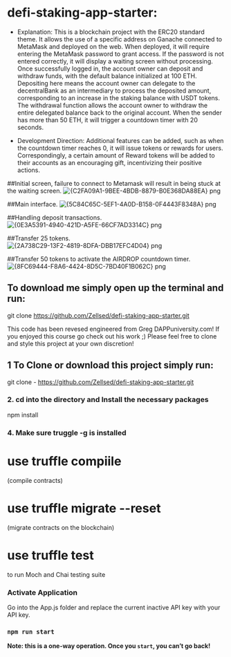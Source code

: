 # defi-staking-app-starter:

- Explanation: This is a blockchain project with the ERC20 standard theme. It allows the use of a specific address on Ganache connected to MetaMask and deployed on the web. When deployed, it will require entering the MetaMask password to grant access. If the password is not entered correctly, it will display a waiting screen without processing. Once successfully logged in, the account owner can deposit and withdraw funds, with the default balance initialized at 100 ETH. Depositing here means the account owner can delegate to the decentralBank as an intermediary to process the deposited amount, corresponding to an increase in the staking balance with USDT tokens. The withdrawal function allows the account owner to withdraw the entire delegated balance back to the original account. When the sender has more than 50 ETH, it will trigger a countdown timer with 20 seconds.

- Development Direction: Additional features can be added, such as when the countdown timer reaches 0, it will issue tokens or rewards for users. Correspondingly, a certain amount of Reward tokens will be added to their accounts as an encouraging gift, incentivizing their positive actions.

##Initial screen, failure to connect to Metamask will result in being stuck at the waiting screen.
![{C2FA09A1-9BEE-4BDB-8879-B0E368DA88EA} png](https://github.com/Zellsed/defi-staking-app-starter/assets/155917734/7c9423a4-b35e-4cbc-bf59-88cea51093b2)

##Main interface.
![{5C84C65C-5EF1-4A0D-B158-0F4443F8348A} png](https://github.com/Zellsed/defi-staking-app-starter/assets/155917734/ea2bdcfc-9543-4713-bcf4-f9eccd9c85a3)

##Handling deposit transactions.
![{0E3A5391-4940-421D-A5FE-66CF7AD3314C} png](https://github.com/Zellsed/defi-staking-app-starter/assets/155917734/cce40c98-d16d-4df5-9ef8-b67a020c38f1)

##Transfer 25 tokens.
![{2A738C29-13F2-4819-8DFA-DBB17EFC4D04} png](https://github.com/Zellsed/defi-staking-app-starter/assets/155917734/feaea09b-6b69-40c9-88f9-d76759a9e2dc)

##Transfer 50 tokens to activate the AIRDROP countdown timer.
![{8FC69444-F8A6-4424-8D5C-7BD40F1B062C} png](https://github.com/Zellsed/defi-staking-app-starter/assets/155917734/18874e13-5988-48f4-9e10-8ef68a5a4357)

## To download me simply open up the terminal and run: 

git clone https://github.com/Zellsed/defi-staking-app-starter.git

This code has been revesed engineered from Greg DAPPuniversity.com! If you enjoyed this course go check out his work ;) 
Please feel free to clone and style this project at your own discretion!

## 1 To Clone or download this project simply run: 

git clone - https://github.com/Zellsed/defi-staking-app-starter.git

### 2. cd into the directory and Install the necessary packages

npm install

### 4. Make sure truggle -g is installed

# use truffle compiile 
(compile contracts)

# use truffle migrate --reset 
(migrate contracts on the blockchain)

# use truffle test
to run Moch and Chai testing suite

### Activate Application

Go into the App.js folder and replace the current inactive
API key with your API key.

### `npm run start`

**Note: this is a one-way operation. Once you `start`, you can’t go back!**
